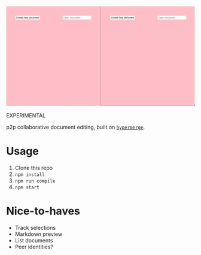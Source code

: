 ![](demo.gif)

EXPERIMENTAL

p2p collaborative document editing, built on [`hypermerge`](https://github.com/automerge/hypermerge).

# Usage

1. Clone this repo
2. `npm install`
3. `npm run compile`
4. `npm start`

# Nice-to-haves

- Track selections
- Markdown preview
- List documents
- Peer identities?